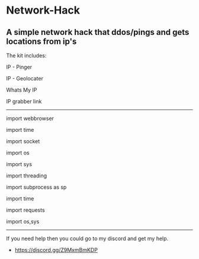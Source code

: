 # Network-Hack

A simple network hack that ddos/pings and gets locations from ip's
--------------------------------------------------------------------------------
The kit includes:

IP - Pinger

IP - Geolocater

Whats My IP

IP grabber link

-------------------------------------------------------------------------------
import webbrowser

import time

import socket

import os

import sys

import threading

import subprocess as sp

import time

import requests

import os,sys

------------------------------------------------------------------------------
If you need help then you could go to my discord and get my help.

- https://discord.gg/Z9MxmBmKDP

